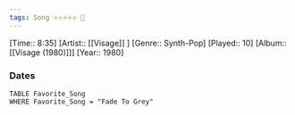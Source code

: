 ```yaml
---
tags: Song ⭐⭐⭐⭐⭐ 💛
---
```

[Time:: 8:35]
[Artist:: [[Visage]] ]
[Genre:: Synth-Pop]
[Played:: 10]
[Album:: [[Visage (1980)]]]
[Year:: 1980]
### Dates
````dataview
TABLE Favorite_Song
WHERE Favorite_Song = "Fade To Grey"
````